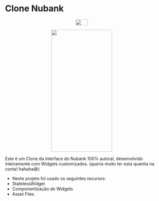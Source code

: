 # Clone Nubank

<p align="center">
  <img  src="https://upload.wikimedia.org/wikipedia/commons/thumb/f/f7/Nubank_logo_2021.svg/2560px-Nubank_logo_2021.svg.png" width="40" height="20"/>
</p>
<p align="center">
  <img  src="https://user-images.githubusercontent.com/99498850/158167529-559ff18f-2574-4c70-858f-78ad4b054ef2.gif" width="200" height="400"/>
</p>

Este é um Clone da interface do Nubank 100% autoral, desenvolvido inteiramente com Widgets customizados. (queria muito ter esta quantia na conta! hahaha😅)
- Neste projeto foi usado os seguintes recursos:
- StatelessWidget
- Componentização de Widgets
- Asset Files
